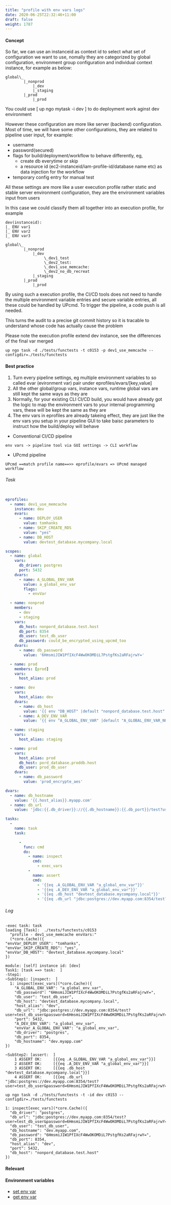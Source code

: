```yaml
---
title: "profile with env vars logs"
date: 2020-06-25T22:32:46+11:00
draft: false
weight: 1787
---
```


#### Concept

So far, we can use an instanceid as context id to select what set of configuration we want to use, nomally they are categorized by global configuration, environment group configuration and individual context instance, for example as below:

```
global\_
        |_nonprod
            |_dev
            |_staging
        |_prod
            |_prod
```

You could use [ up ngo mytask -i dev ] to do deployment work aginst dev environment

However these configuration are more like server (backend) configuration. Most of time, we will have some other configurations, they are related to pipeline user input, for example:

* username
* password(secured)
* flags for build/deployment/workflow to behave differently, eg,
    * create db everytime or skip
    * a resource id (ec2-instanceid/iam-profile-id/database name etc) as data injection for the workflow
* temporary config entry for manual test

All these settings are more like a user execution profile rather static and stable server environment configuration, they are the environment variables input from users

In this case we could classify them all together into an execution profile, for example

```
dev(instanceid):
|_ ENV var1
|_ ENV var2
|_ ENV var3

global\_
        |_nonprod
            |_dev
                 \_dev1_test
                 \_dev2_test:
                 \_dev1_use_memcache:
                 \_dev2_no_db_recreat
            |_staging
        |_prod
            |_prod
```

By using such a execution profile, the CI/CD tools does not need to handle the multiple environment variable entries and secure variable entries, all these could be handled by UPcmd. To trigger the pipeline, a code push is all needed.

This turns the audit to a precise git commit history so it is tracable to understand whose code has actually cause the problem

Please note the execution profile extend dev instance, see the differences of the final var merged

```
up ngo task -d ./tests/functests -t c0153 -p dev1_use_memcache --configdir=./tests/functests
```
        
#### Best practice

1. Turn every pipeline settings, eg multiple environment variables to so called evar (evironment var) pair under eprofiles/evars/[key,value]
2. All the other global/group vars, instance vars, runtime global vars are still kept the same ways as they are
3. Normally, for your existing CLI CI/CD build, you would have already got the logic to map the environment vars to your internal programming vars, these will be kept the same as they are
4. The env vars in eprofiles are already takeing effect, they are just like the env vars you setup in your pipeline GUI to take baisc parameters to instruct how the build/deploy will behave


* Conventional CI/CD pipeline

```
env vars -> pipeline tool via GUI settings -> CLI workflow
```

* UPcmd pipeline
```
UPcmd ==match profile name==>> eprofile/evars => UPcmd managed workflow
```


###### Task

```yaml

eprofiles:
  - name: dev1_use_memcache
    instance: dev
    evars:
      - name: DEPLOY_USER
        value: tomhanks
      - name: SKIP_CREATE_RDS
        value: "yes"
      - name: DB_HOST
        value: devtest_database.mycompany.local

scopes:
  - name: global
    vars:
      db_driver: postgres
      port: 5432
    dvars:
      - name: A_GLOBAL_ENV_VAR
        value: a_global_env_var
        flags:
          - envVar

  - name: nonprod
    members:
      - dev
      - staging
    vars:
      db_host: nonpord_database.test.host
      db_port: 8354
      db_user: test_db_user
      db_password: could_be_encrypted_using_upcmd_too
    dvars:
      - name: db_password
        value: '6HmsmiJIW1PfIXcF4WwOKOMDiL7PstgfKs2aRFajrwY='

  - name: prod
    members: [prod]
    vars:
      host_alias: prod

  - name: dev
    vars:
      host_alias: dev
    dvars:
      - name: db_host
        value: '{{ env "DB_HOST" |default "nonpord_database.test.host" }}'
      - name: A_DEV_ENV_VAR
        value: '{{ env "A_GLOBAL_ENV_VAR" |default "A_GLOBAL_ENV_VAR_NOT_LOCATED" }}'

  - name: staging
    vars:
      host_alias: staging

  - name: prod
    vars:
      host_alias: prod
      db_host: pord_database.proddb.host
      db_user: prod_db_user
    dvars:
      - name: db_password
        value: 'prod_encrypte_aes'

dvars:
  - name: db_hostname
    value: '{{.host_alias}}.myapp.com'
  - name: db_url
    value: 'jdbc:{{.db_driver}}://{{.db_hostname}}:{{.db_port}}/test?user={{.db_user}}&password={{.db_password}}&ssl=true'

tasks:
  -
    name: task
    task:

      -
        func: cmd
        do:
          - name: inspect
            cmd:
              - exec_vars
          -
            name: assert
            cmd:
              - '{{eq .A_GLOBAL_ENV_VAR "a_global_env_var"}}'
              - '{{eq .A_DEV_ENV_VAR "a_global_env_var"}}'
              - '{{eq .db_host "devtest_database.mycompany.local"}}'
              - '{{eq .db_url "jdbc:postgres://dev.myapp.com:8354/test?user=test_db_user&password=6HmsmiJIW1PfIXcF4WwOKOMDiL7PstgfKs2aRFajrwY=&ssl=true"}}'

```

###### Log

```
-exec task: task
loading [Task]:  ./tests/functests/c0153
  "profile - dev1_use_memcache envVars:"
  (*core.Cache)({
"envVar_DEPLOY_USER": "tomhanks",
"envVar_SKIP_CREATE_RDS": "yes",
"envVar_DB_HOST": "devtest_database.mycompany.local"
})

module: [self] instance id: [dev]
Task1: [task ==> task:  ]
-Step1:
~SubStep1: [inspect:  ]
  1: inspect[exec_vars](*core.Cache)({
    "A_GLOBAL_ENV_VAR": "a_global_env_var",
    "db_password": "6HmsmiJIW1PfIXcF4WwOKOMDiL7PstgfKs2aRFajrwY=",
    "db_user": "test_db_user",
    "db_host": "devtest_database.mycompany.local",
    "host_alias": "dev",
    "db_url": "jdbc:postgres://dev.myapp.com:8354/test?user=test_db_user&password=6HmsmiJIW1PfIXcF4WwOKOMDiL7PstgfKs2aRFajrwY=&ssl=true",
    "port": 5432,
    "A_DEV_ENV_VAR": "a_global_env_var",
    "envVar_A_GLOBAL_ENV_VAR": "a_global_env_var",
    "db_driver": "postgres",
    "db_port": 8354,
    "db_hostname": "dev.myapp.com"
})

~SubStep2: [assert:  ]
    1 ASSERT OK:     [{{eq .A_GLOBAL_ENV_VAR "a_global_env_var"}}]
    2 ASSERT OK:     [{{eq .A_DEV_ENV_VAR "a_global_env_var"}}]
    3 ASSERT OK:     [{{eq .db_host "devtest_database.mycompany.local"}}]
    4 ASSERT OK:     [{{eq .db_url "jdbc:postgres://dev.myapp.com:8354/test?user=test_db_user&password=6HmsmiJIW1PfIXcF4WwOKOMDiL7PstgfKs2aRFajrwY=&ssl=true"}}]
```

```
up ngo task -d ./tests/functests -t -id dev c0153 --configdir=./tests/functests
```

```
1: inspect[exec_vars](*core.Cache)({
  "db_driver": "postgres",
  "db_url": "jdbc:postgres://dev.myapp.com:8354/test?user=test_db_user&password=6HmsmiJIW1PfIXcF4WwOKOMDiL7PstgfKs2aRFajrwY=&ssl=true",
  "db_user": "test_db_user",
  "db_hostname": "dev.myapp.com",
  "db_password": "6HmsmiJIW1PfIXcF4WwOKOMDiL7PstgfKs2aRFajrwY=",
  "db_port": 8354,
  "host_alias": "dev",
  "port": 5432,
  "db_host": "nonpord_database.test.host"
})

```

#### Relevant

#### Environment variables

* [set env var](../../env-vars/c0048/)
* [get env var](../../env-vars/c0046/)
